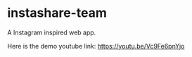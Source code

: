 # instashare-team
A Instagram inspired web app.

Here is the demo youtube link: https://youtu.be/Vc9Fe6pnYjo
